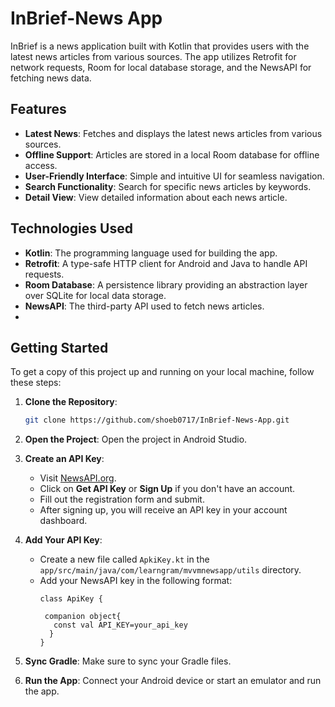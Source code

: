 # InBrief-News App

InBrief is a news application built with Kotlin that provides users with the latest news articles from various sources. The app utilizes Retrofit for network requests, Room for local database storage, and the NewsAPI for fetching news data.

## Features

- **Latest News**: Fetches and displays the latest news articles from various sources.
- **Offline Support**: Articles are stored in a local Room database for offline access.
- **User-Friendly Interface**: Simple and intuitive UI for seamless navigation.
- **Search Functionality**: Search for specific news articles by keywords.
- **Detail View**: View detailed information about each news article.

## Technologies Used

- **Kotlin**: The programming language used for building the app.
- **Retrofit**: A type-safe HTTP client for Android and Java to handle API requests.
- **Room Database**: A persistence library providing an abstraction layer over SQLite for local data storage.
- **NewsAPI**: The third-party API used to fetch news articles.
- 
## Getting Started

To get a copy of this project up and running on your local machine, follow these steps:

1. **Clone the Repository**:
   ```bash
   git clone https://github.com/shoeb0717/InBrief-News-App.git

2. **Open the Project**: Open the project in Android Studio.

3. **Create an API Key**:
   - Visit [NewsAPI.org](https://newsapi.org/).
   - Click on **Get API Key** or **Sign Up** if you don't have an account.
   - Fill out the registration form and submit.
   - After signing up, you will receive an API key in your account dashboard.

4. **Add Your API Key**:
   - Create a new file called `ApkiKey.kt` in the `app/src/main/java/com/learngram/mvvmnewsapp/utils` directory.
   - Add your NewsAPI key in the following format:
     ```
     class ApiKey {

      companion object{
        const val API_KEY=your_api_key
       }
     }
     ```

5. **Sync Gradle**: Make sure to sync your Gradle files.

6. **Run the App**: Connect your Android device or start an emulator and run the app.
